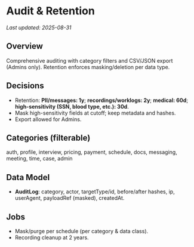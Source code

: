 # Audit & Retention

_Last updated: 2025-08-31_

## Overview
Comprehensive auditing with category filters and CSV/JSON export (Admins only). Retention enforces masking/deletion per data type.

## Decisions
- Retention: **PII/messages: 1y**; **recordings/worklogs: 2y**; **medical: 60d**; **high-sensitivity (SSN, blood type, etc.): 30d**.
- Mask high-sensitivity fields at cutoff; keep metadata and hashes.
- Export allowed for Admins.

## Categories (filterable)
auth, profile, interview, pricing, payment, schedule, docs, messaging, meeting, time, case, admin

## Data Model
- **AuditLog**: category, actor, targetType/id, before/after hashes, ip, userAgent, payloadRef (masked), createdAt.

## Jobs
- Mask/purge per schedule (per category & data class).
- Recording cleanup at 2 years.
